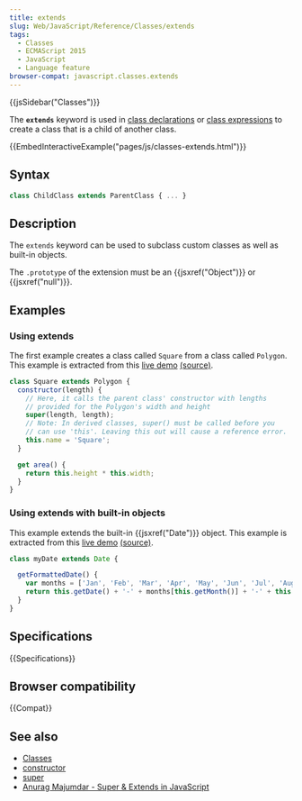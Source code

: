 ```yaml
---
title: extends
slug: Web/JavaScript/Reference/Classes/extends
tags:
  - Classes
  - ECMAScript 2015
  - JavaScript
  - Language feature
browser-compat: javascript.classes.extends
---
```

{{jsSidebar("Classes")}}

The **`extends`** keyword is used in
[class declarations](/en-US/docs/Web/JavaScript/Reference/Statements/class) or
[class expressions](/en-US/docs/Web/JavaScript/Reference/Operators/class) to
create a class that is a child of another class.

{{EmbedInteractiveExample("pages/js/classes-extends.html")}}

## Syntax

```js
class ChildClass extends ParentClass { ... }
```

## Description

The `extends` keyword can be used to subclass custom classes as well as built-in
objects.

The `.prototype` of the extension must be an {{jsxref("Object")}} or
{{jsxref("null")}}.

## Examples

### Using extends

The first example creates a class called `Square` from a class called `Polygon`.
This example is extracted from this
[live demo](https://googlechrome.github.io/samples/classes-es6/index.html)
[(source)](https://github.com/GoogleChrome/samples/blob/gh-pages/classes-es6/index.html).

```js
class Square extends Polygon {
  constructor(length) {
    // Here, it calls the parent class' constructor with lengths
    // provided for the Polygon's width and height
    super(length, length);
    // Note: In derived classes, super() must be called before you
    // can use 'this'. Leaving this out will cause a reference error.
    this.name = 'Square';
  }

  get area() {
    return this.height * this.width;
  }
}
```

### Using extends with built-in objects

This example extends the built-in {{jsxref("Date")}} object. This example
is extracted from this
[live demo](https://googlechrome.github.io/samples/classes-es6/index.html)
[(source)](https://github.com/GoogleChrome/samples/blob/gh-pages/classes-es6/index.html).

```js
class myDate extends Date {

  getFormattedDate() {
    var months = ['Jan', 'Feb', 'Mar', 'Apr', 'May', 'Jun', 'Jul', 'Aug', 'Sep', 'Oct', 'Nov', 'Dec'];
    return this.getDate() + '-' + months[this.getMonth()] + '-' + this.getFullYear();
  }
}
```

## Specifications

{{Specifications}}

## Browser compatibility

{{Compat}}

## See also

- [Classes](/en-US/docs/Web/JavaScript/Reference/Classes)
- [constructor](/en-US/docs/Web/JavaScript/Reference/Classes/constructor)
- [super](/en-US/docs/Web/JavaScript/Reference/Operators/super)
- [Anurag Majumdar - Super & Extends in JavaScript](https://medium.com/beginners-guide-to-mobile-web-development/super-and-extends-in-javascript-es6-understanding-the-tough-parts-6120372d3420)
